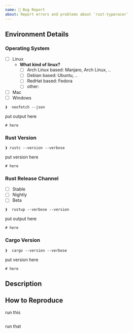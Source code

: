 ```yaml
---
name: 🐞 Bug Report
about: Report errors and problems about `rust-typeracer`
---
```


## Environment Details

<!-- Fill in the below form so that we have the relevant details about the environment where the bug/error is occurring. -->

### Operating System

- [ ] Linux
    - **What kind of linux?**
        - [ ] Arch Linux based: Manjaro, Arch Linux, ..
        - [ ] Debian based: Ubuntu, ..
        - [ ] RedHat based: Fedora
        - [ ] other:
- [ ] Mac
- [ ] Windows

```shell
❱  neofetch --json
```

put output here

```shell
# here
```

### Rust Version

```shell
❱ rustc --version --verbose
```

put version here

```shell
# here
```

### Rust Release Channel

- [ ] Stable
- [ ] Nightly
- [ ] Beta

```shell
❱  rustup --verbose --version
```

put output here

```shell
# here
```

### Cargo Version

```shell
❱  cargo --version --verbose
```

put version here

```shell
# here
```

## Description

<!-- Provide a clear and concise description of the bug/problem you are experiencing. -->

## How to Reproduce

run this
```shell

```

run that
```shell

```
